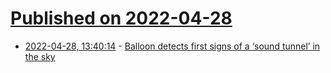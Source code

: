 # [Published on 2022-04-28](index.md)

* [2022-04-28, 13:40:14](https://news.ycombinator.com/item?id=31192307) - [Balloon detects first signs of a ‘sound tunnel’ in the sky](https://www.science.org/content/article/balloon-detects-first-signs-sound-tunnel-sky)
